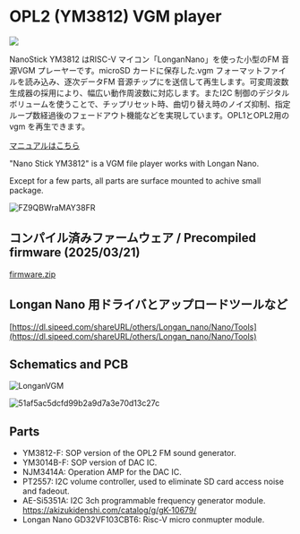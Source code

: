 # OPL2 (YM3812) VGM player

![](https://github.com/Fujix1/NanoDrive_YM3812/workflows/Build/badge.svg)

NanoStick YM3812 はRISC-V マイコン「LonganNano」を使った小型のFM 音源VGM プレーヤーです。microSD カードに保存した.vgm フォーマットファイルを読み込み、逐次データFM 音源チップにを送信して再生します。可変周波数生成器の採用により、幅広い動作周波数に対応します。またI2C 制御のデジタルボリュームを使うことで、チップリセット時、曲切り替え時のノイズ抑制、指定ループ数経過後のフェードアウト機能などを実現しています。OPL1とOPL2用の vgm を再生できます。

[マニュアルはこちら](https://github.com/Fujix1/NanoDrive_YM3812/blob/main/NanoStickYM3812.pdf)

"Nano Stick YM3812" is a VGM file player works with Longan Nano.

Except for a few parts, all parts are surface mounted to achive small package.

![FZ9QBWraMAY38FR](https://user-images.githubusercontent.com/13434151/184470049-42638414-974e-4dac-9a68-539ba6437c44.jpg)

## コンパイル済みファームウェア / Precompiled firmware (2025/03/21)

[firmware.zip](https://github.com/user-attachments/files/19390264/firmware.zip)


## Longan Nano 用ドライバとアップロードツールなど

[https://dl.sipeed.com/shareURL/others/Longan_nano/Nano/Tools](https://dl.sipeed.com/shareURL/others/Longan_nano/Nano/Tools)

## Schematics and PCB
![LonganVGM](https://user-images.githubusercontent.com/13434151/184470098-795a471a-8cc7-4e27-9ea4-83d55a54b999.svg)

![51af5ac5dcfd99b2a9d7a3e70d13c27c](https://user-images.githubusercontent.com/13434151/184470134-ca14cdb7-b4aa-41f7-9f35-dafc2144a557.png)

## Parts
- YM3812-F: SOP version of the OPL2 FM sound generator.
- YM3014B-F: SOP version of DAC IC.
- NJM3414A: Operation AMP for the DAC IC.
- PT2557: I2C volume controller, used to eliminate SD card access noise and fadeout.
- AE-Si5351A: I2C 3ch programmable frequency generator module. https://akizukidenshi.com/catalog/g/gK-10679/
- Longan Nano GD32VF103CBT6: Risc-V micro conmupter module.
